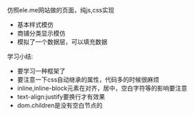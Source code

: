 仿照ele.me网站做的页面，纯js,css实现

* 基本样式模仿
* 商铺分类显示模仿
* 模拟了一个数据层，可以填充数据

学习小结:

* 要学习一种框架了
* 要注意一下css自动继承的属性，代码多的时候很麻烦
* inline,inline-block元素在对齐，居中，空白字符等的影响要注意
* text-align:justify要换行才有效果
* dom.children是没有空白节点的
